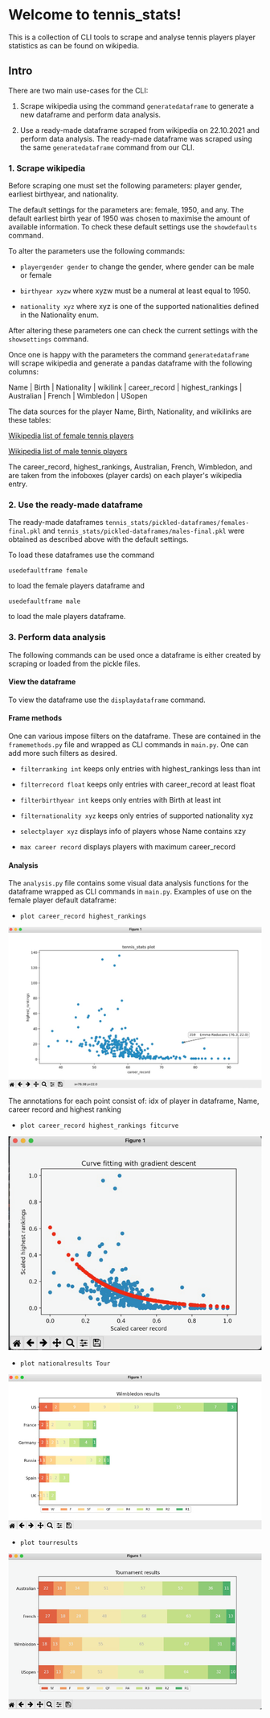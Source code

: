 # Welcome to tennis_stats!

This is a collection of CLI tools to scrape and analyse tennis players 
player statistics as can be found on wikipedia.

## Intro

There are two main use-cases for the CLI:

1. Scrape wikipedia using the command `generatedataframe` to generate a new dataframe and perform
data analysis.

2. Use a ready-made dataframe scraped from wikipedia on 22.10.2021
and perform data analysis.  The ready-made dataframe was scraped
   using the same `generatedataframe` command from our CLI.
   

### 1. Scrape wikipedia
Before scraping one must set the following parameters: 
player gender, earliest birthyear, and nationality.

The default settings for the parameters are:  female, 1950, and any.
The default earliest birth year of 1950 was chosen to maximise 
the amount of available information.
To check these default settings use the `showdefaults` command.

To alter the parameters use the following commands:

 - `playergender gender` to change the gender, where gender can
be male or female
   
 - `birthyear xyzw` where xyzw must be a numeral at least equal
to 1950.  
   
 - `nationality xyz` where xyz is one of the supported 
nationalities defined in the Nationality enum.  


After altering these parameters one can check the current settings 
with the `showsettings` command.

Once one is happy with the parameters the command `generatedataframe`
will scrape wikipedia and generate a pandas dataframe with the following columns:

Name | Birth | Nationality | wikilink | career_record | highest_rankings | Australian | French | Wimbledon | USopen

The data sources for the player Name, Birth, Nationality, and wikilinks
are these tables:

[Wikipedia list of female tennis players](https://en.wikipedia.org/wiki/List_of_female_tennis_players)

[Wikipedia list of male tennis players](https://en.wikipedia.org/wiki/List_of_male_singles_tennis_players)


The career_record, highest_rankings, Australian, French, Wimbledon,
and are taken from the infoboxes (player cards) on each player's
wikipedia entry.



### 2. Use the ready-made dataframe
The ready-made dataframes `tennis_stats/pickled-dataframes/females-final.pkl`
and `tennis_stats/pickled-dataframes/males-final.pkl` were obtained 
as described above with the default settings.

To load these dataframes use the command

```
usedefaultframe female
```
to load the female players dataframe and 

```
usedefaultframe male
```
to load the male players dataframe.

### 3. Perform data analysis

The following commands can be used once a dataframe is either
created by scraping or loaded from the pickle files.

#### View the dataframe
To view the dataframe use the `displaydataframe` command.

#### Frame methods
One can various impose filters on the dataframe.  These are
contained in the `framemethods.py` file and wrapped as CLI
commands in `main.py`.  One can add more such filters as desired.

 - `filterranking int` keeps only entries with highest_rankings
less than int
   
 - `filterrecord float` keeps only entries with career_record
at least float
   
 - `filterbirthyear int` keeps only entries with Birth at least 
int

 - `filternationality xyz` keeps only entries of supported 
nationality xyz
   
 - `selectplayer xyz` displays info of players whose Name contains 
xzy
   
 - `max career record` displays players with maximum career_record

#### Analysis
The `analysis.py` file contains some visual data analysis functions
for the dataframe wrapped as CLI commands in `main.py`.  Examples of use
on the female player default dataframe:
 - `plot career_record highest_rankings`
   
![](photo1.png)

The annotations for each point consist of: idx of player in
dataframe, Name, career record and highest ranking
 - `plot career_record highest_rankings fitcurve`
   
![](photo2.png)
 - `plot nationalresults Tour`

![](photo3.png)
 - `plot tourresults`

![](photo4.png)